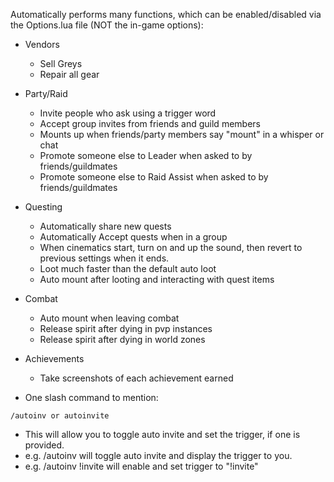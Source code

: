 Automatically performs many functions, which can be enabled/disabled via the Options.lua file (NOT the in-game options):

- Vendors
  - Sell Greys
  - Repair all gear

- Party/Raid
  - Invite people who ask using a trigger word
  - Accept group invites from friends and guild members
  - Mounts up when friends/party members say "mount" in a whisper or chat
  - Promote someone else to Leader when asked to by friends/guildmates
  - Promote someone else to Raid Assist when asked to by friends/guildmates

- Questing
  - Automatically share new quests
  - Automatically Accept quests when in a group
  - When cinematics start, turn on and up the sound, then revert to previous settings when it ends.
  - Loot much faster than the default auto loot
  - Auto mount after looting and interacting with quest items

- Combat
  - Auto mount when leaving combat
  - Release spirit after dying in pvp instances
  - Release spirit after dying in world zones

- Achievements
  - Take screenshots of each achievement earned

- One slash command to mention:
```
/autoinv or autoinvite
```

  - This will allow you to toggle auto invite and set the trigger, if one is provided.
  - e.g. /autoinv will toggle auto invite and display the trigger to you.
  - e.g. /autoinv !invite will enable and set trigger to "!invite"